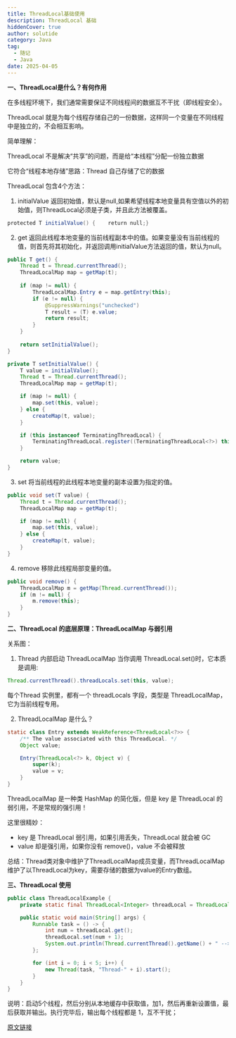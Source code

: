```yaml
---
title: ThreadLocal基础使用
description: ThreadLocal 基础
hiddenCover: true 
author: solutide
category: Java
tag: 
  - 随记
  - Java
date: 2025-04-05
---
```

**一、ThreadLocal是什么？有何作用**

在多线程环境下，我们通常需要保证不同线程间的数据互不干扰（即线程安全）。

ThreadLocal 就是为每个线程存储自己的一份数据，这样同一个变量在不同线程中是独立的，不会相互影响。

简单理解：

ThreadLocal 不是解决“共享”的问题，而是给“本线程”分配一份独立数据

它符合“线程本地存储”思路：Thread 自己存储了它的数据

ThreadLocal 包含4个方法：

1. initialValue 返回初始值，默认是null,如果希望线程本地变量具有空值以外的初始值，则ThreadLocal必须是子类，并且此方法被覆盖。

```java
protected T initialValue() {    return null;}
```

2. get 返回此线程本地变量的当前线程副本中的值。如果变量没有当前线程的值，则首先将其初始化，并返回调用initialValue方法返回的值，默认为null。

```java
public T get() {
    Thread t = Thread.currentThread();
    ThreadLocalMap map = getMap(t);
  
    if (map != null) {
        ThreadLocalMap.Entry e = map.getEntry(this);
        if (e != null) {
            @SuppressWarnings("unchecked")
            T result = (T) e.value;
            return result;
        }
    }
  
    return setInitialValue();
}
```

```java
private T setInitialValue() {
    T value = initialValue();
    Thread t = Thread.currentThread();
    ThreadLocalMap map = getMap(t);

    if (map != null) {
        map.set(this, value);
    } else {
        createMap(t, value);
    }

    if (this instanceof TerminatingThreadLocal) {
        TerminatingThreadLocal.register((TerminatingThreadLocal<?>) this);
    }

    return value;
}
```

3. set 将当前线程的此线程本地变量的副本设置为指定的值。

```java
public void set(T value) {
    Thread t = Thread.currentThread();
    ThreadLocalMap map = getMap(t);

    if (map != null) {
        map.set(this, value);
    } else {
        createMap(t, value);
    }
}
```

4. remove 移除此线程局部变量的值。

```java
public void remove() {
    ThreadLocalMap m = getMap(Thread.currentThread());
    if (m != null) {
        m.remove(this);
    }
}
```

**二、ThreadLocal 的底层原理：ThreadLocalMap 与弱引用**

关系图：

1. Thread 内部启动 ThreadLocalMap 当你调用 ThreadLocal.set()时，它本质是调用:

```java
Thread.currentThread().threadLocals.set(this, value);
```

每个Thread 实例里，都有一个 threadLocals 字段，类型是 ThreadLocalMap，它为当前线程专用。

2. ThreadLocalMap 是什么？

```java
static class Entry extends WeakReference<ThreadLocal<?>> {
    /** The value associated with this ThreadLocal. */
    Object value;

    Entry(ThreadLocal<?> k, Object v) {
        super(k);
        value = v;
    }
}
```

ThreadLocalMap 是一种类 HashMap 的简化版，但是 key 是 ThreadLocal 的弱引用，不是常规的强引用！

这里很精妙：

* key 是 ThreadLocal 弱引用，如果引用丢失，ThreadLocal 就会被 GC
* value 却是强引用，如果你没有 remove()，value 不会被释放

总结：Thread类对象中维护了ThreadLocalMap成员变量，而ThreadLocalMap维护了以ThreadLocal为key，需要存储的数据为value的Entry数组。

**三、ThreadLocal 使用**

```java
public class ThreadLocalExample {
    private static final ThreadLocal<Integer> threadLocal = ThreadLocal.withInitial(() -> 0);

    public static void main(String[] args) {
        Runnable task = () -> {
            int num = threadLocal.get();
            threadLocal.set(num + 1);
            System.out.println(Thread.currentThread().getName() + " --> " + threadLocal.get());
        };

        for (int i = 0; i < 5; i++) {
            new Thread(task, "Thread-" + i).start();
        }
    }
}
```

说明：启动5个线程，然后分别从本地缓存中获取值，加1，然后再重新设置值，最后获取并输出。执行完毕后，输出每个线程都是 1，互不干扰；

[原文链接](https://mp.weixin.qq.com/s/KrkG9eAI14K0t-J6oD2RKg)
